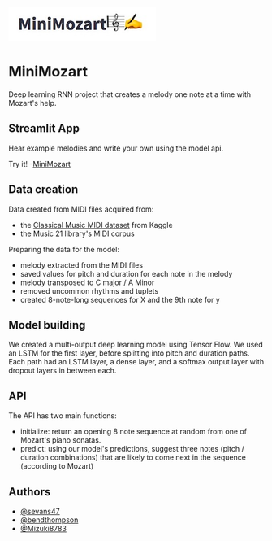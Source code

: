 
![Logo](screenshots/logo.jpg)


# MiniMozart

Deep learning RNN project that creates a melody one note at a time with Mozart's help. 

## Streamlit App
Hear example melodies and write your own using the model api. 

Try it! -[MiniMozart](https://cmp-web-7wc6zc723a-ew.a.run.app/)

## Data creation

Data created from MIDI files acquired from:
- the [Classical Music MIDI dataset](https://www.kaggle.com/soumikrakshit/classical-music-midi) from Kaggle
- the Music 21 library's MIDI corpus

Preparing the data for the model:
- melody extracted from the MIDI files
- saved values for pitch and duration for each note in the melody
- melody transposed to C major / A Minor
- removed uncommon rhythms and tuplets
- created 8-note-long sequences for X and the 9th note for y

## Model building
We created a multi-output deep learning model using Tensor Flow.  We used an LSTM for the first layer, before splitting into pitch and duration paths.  Each path had an LSTM layer, a dense layer, and a softmax output layer with dropout layers in between each.

## API
The API has two main functions:
- initialize: return an opening 8 note sequence at random from one of Mozart's piano sonatas.
- predict: using our model's predictions, suggest three notes (pitch / duration combinations) that are likely to come next in the sequence (according to Mozart)



## Authors

- [@sevans47](https://github.com/sevans47)
- [@bendthompson](https://github.com/bendthompson)
- [@Mizuki8783](https://github.com/Mizuki8783)

